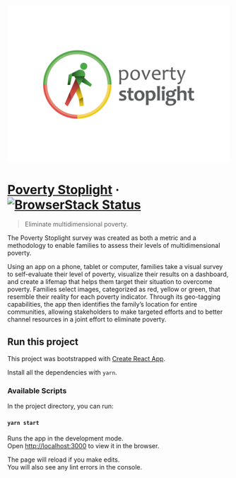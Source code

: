 ![Poverty Stoplight](src/assets/logo_horizontal.png)

# [Poverty Stoplight](https://www.povertystoplight.org/) &middot; [![BrowserStack Status](https://www.browserstack.com/automate/badge.svg?badge_key=LzZBWWF4MUtaVkdkOFRnSms1UWg1eEJEVE5lSFhqNEFlSHlyWEJaQ1Y5QT0tLThxK1NSVURwV09kamlSVmZXY3QxcHc9PQ==--40953069982c47066d9231f1f381ef14bf030d96)](https://www.browserstack.com/automate/public-build/LzZBWWF4MUtaVkdkOFRnSms1UWg1eEJEVE5lSFhqNEFlSHlyWEJaQ1Y5QT0tLThxK1NSVURwV09kamlSVmZXY3QxcHc9PQ==--40953069982c47066d9231f1f381ef14bf030d96)

> Eliminate multidimensional poverty.

The Poverty Stoplight survey was created as both a metric and a methodology to enable families to assess their levels of multidimensional poverty.

Using an app on a phone, tablet or computer, families take a visual survey to self-evaluate their level of poverty, visualize their results on a dashboard, and create a lifemap that helps them target their situation to overcome poverty. Families select images, categorized as red, yellow or green, that resemble their reality for each poverty indicator. Through its geo-tagging capabilities, the app then identifies the family’s location for entire communities, allowing stakeholders to make targeted efforts and to better channel resources in a joint effort to eliminate poverty.

## Run this project

This project was bootstrapped with [Create React App](https://github.com/facebook/create-react-app).

Install all the dependencies with `yarn`.

### Available Scripts

In the project directory, you can run:

#### `yarn start`

Runs the app in the development mode.<br>
Open [http://localhost:3000](http://localhost:3000) to view it in the browser.

The page will reload if you make edits.<br>
You will also see any lint errors in the console.
